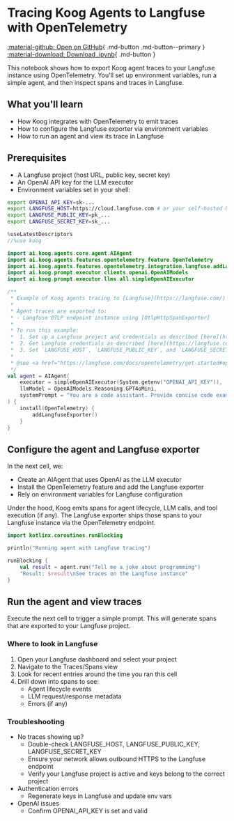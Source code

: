 # Tracing Koog Agents to Langfuse with OpenTelemetry

[:material-github: Open on GitHub](
https://github.com/JetBrains/koog/blob/develop/examples/notebooks/Langfuse.ipynb
){ .md-button .md-button--primary }
[:material-download: Download .ipynb](
https://raw.githubusercontent.com/JetBrains/koog/develop/examples/notebooks/Langfuse.ipynb
){ .md-button }

This notebook shows how to export Koog agent traces to your Langfuse instance using OpenTelemetry. You'll set up environment variables, run a simple agent, and then inspect spans and traces in Langfuse.

## What you'll learn

- How Koog integrates with OpenTelemetry to emit traces
- How to configure the Langfuse exporter via environment variables
- How to run an agent and view its trace in Langfuse

## Prerequisites

- A Langfuse project (host URL, public key, secret key)
- An OpenAI API key for the LLM executor
- Environment variables set in your shell:

```bash
export OPENAI_API_KEY=sk-...
export LANGFUSE_HOST=https://cloud.langfuse.com # or your self-hosted URL
export LANGFUSE_PUBLIC_KEY=pk_...
export LANGFUSE_SECRET_KEY=sk_...
```



```kotlin
%useLatestDescriptors
//%use koog
```


```kotlin
import ai.koog.agents.core.agent.AIAgent
import ai.koog.agents.features.opentelemetry.feature.OpenTelemetry
import ai.koog.agents.features.opentelemetry.integration.langfuse.addLangfuseExporter
import ai.koog.prompt.executor.clients.openai.OpenAIModels
import ai.koog.prompt.executor.llms.all.simpleOpenAIExecutor

/**
 * Example of Koog agents tracing to [Langfuse](https://langfuse.com/)
 *
 * Agent traces are exported to:
 * - Langfuse OTLP endpoint instance using [OtlpHttpSpanExporter]
 *
 * To run this example:
 *  1. Set up a Langfuse project and credentials as described [here](https://langfuse.com/docs/get-started#create-new-project-in-langfuse)
 *  2. Get Langfuse credentials as described [here](https://langfuse.com/faq/all/where-are-langfuse-api-keys)
 *  3. Set `LANGFUSE_HOST`, `LANGFUSE_PUBLIC_KEY`, and `LANGFUSE_SECRET_KEY` environment variables
 *
 * @see <a href="https://langfuse.com/docs/opentelemetry/get-started#opentelemetry-endpoint">Langfuse OpenTelemetry Docs</a>
 */
val agent = AIAgent(
    executor = simpleOpenAIExecutor(System.getenv("OPENAI_API_KEY")),
    llmModel = OpenAIModels.Reasoning.GPT4oMini,
    systemPrompt = "You are a code assistant. Provide concise code examples."
) {
    install(OpenTelemetry) {
        addLangfuseExporter()
    }
}
```

## Configure the agent and Langfuse exporter

In the next cell, we:

- Create an AIAgent that uses OpenAI as the LLM executor
- Install the OpenTelemetry feature and add the Langfuse exporter
- Rely on environment variables for Langfuse configuration

Under the hood, Koog emits spans for agent lifecycle, LLM calls, and tool execution (if any). The Langfuse exporter ships those spans to your Langfuse instance via the OpenTelemetry endpoint.



```kotlin
import kotlinx.coroutines.runBlocking

println("Running agent with Langfuse tracing")

runBlocking {
    val result = agent.run("Tell me a joke about programming")
    "Result: $result\nSee traces on the Langfuse instance"
}

```

## Run the agent and view traces

Execute the next cell to trigger a simple prompt. This will generate spans that are exported to your Langfuse project.

### Where to look in Langfuse

1. Open your Langfuse dashboard and select your project
2. Navigate to the Traces/Spans view
3. Look for recent entries around the time you ran this cell
4. Drill down into spans to see:
   - Agent lifecycle events
   - LLM request/response metadata
   - Errors (if any)

### Troubleshooting

- No traces showing up?
  - Double-check LANGFUSE_HOST, LANGFUSE_PUBLIC_KEY, LANGFUSE_SECRET_KEY
  - Ensure your network allows outbound HTTPS to the Langfuse endpoint
  - Verify your Langfuse project is active and keys belong to the correct project
- Authentication errors
  - Regenerate keys in Langfuse and update env vars
- OpenAI issues
  - Confirm OPENAI_API_KEY is set and valid

